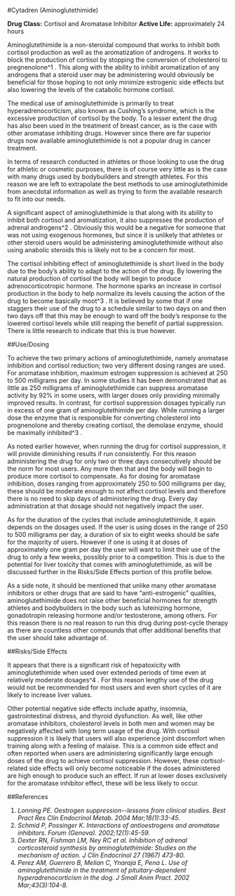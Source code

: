 #Cytadren (Aminoglutethimide)

**Drug Class:** Cortisol and Aromatase Inhibitor
**Active Life:** approximately 24 hours

Aminoglutethimide is a non-steroidal compound that works to inhibit both cortisol production as well as the aromatization of androgens. It works to block the production of cortisol by stopping the conversion of cholesterol to pregnenolone^1 . This along with the ability to inhibit aromatization of any androgens that a steroid user may be administering would obviously be beneficial for those hoping to not only minimize estrogenic side effects but also lowering the levels of the catabolic hormone cortisol. 

The medical use of aminoglutethimide is primarily to treat hyperadrenocorticism, also known as Cushing’s syndrome, which is the excessive production of cortisol by the body. To a lesser extent the drug has also been used in the treatment of breast cancer, as is the case with other aromatase inhibiting drugs. However since there are far superior drugs now available aminoglutethimide is not a popular drug in cancer treatment. 

In terms of research conducted in athletes or those looking to use the drug for athletic or cosmetic purposes, there is of course very little as is the case with many drugs used by bodybuilders and strength athletes. For this reason we are left to extrapolate the best methods to use aminoglutethimide from anecdotal information as well as trying to form the available research to fit into our needs. 

A significant aspect of aminoglutethimide is that along with its ability to inhibit both cortisol and aromatization, it also suppresses the production of adrenal androgens^2 . Obviously this would be a negative for someone that was not using exogenous hormones, but since it is unlikely that athletes or other steroid users would be administering aminoglutethimide without also using anabolic steroids this is likely not to be a concern for most. 

The cortisol inhibiting effect of aminoglutethimide is short lived in the body due to the body’s ability to adapt to the action of the drug. By lowering the natural production of cortisol the body will begin to produce adrenocorticotropic hormone. The hormone sparks an increase in cortisol production in the body to help normalize its levels causing the action of the drug to become basically moot^3 . It is believed by some that if one staggers their use of the drug to a schedule similar to two days on and then two days off that this may be enough to ward off the body’s response to the lowered cortisol levels while still reaping the benefit of partial suppression. There is little research to indicate that this is true however. 

##Use/Dosing

To achieve the two primary actions of aminoglutethimide, namely aromatase inhibition and cortisol reduction; two very different dosing ranges are used. For aromatase inhibition, maximum estrogen suppression is achieved at 250 to 500 milligrams per day. In some studies it has been demonstrated that as little as 250 milligrams of aminoglutethimide can suppress aromatase activity by 92% in some users, with larger doses only providing minimally improved results. In contrast, for cortisol suppression dosages typically run in excess of one gram of aminoglutethimide per day. While running a larger dose the enzyme that is responsible for converting cholesterol into prognenolone and thereby creating cortisol, the demolase enzyme, should be maximally inhibited^3 . 

As noted earlier however, when running the drug for cortisol suppression, it will provide diminishing results if run consistently. For this reason administering the drug for only two or three days consecutively should be the norm for most users. Any more then that and the body will begin to produce more cortisol to compensate. As for dosing for aromatase inhibition, doses ranging from approximately 250 to 500 milligrams per day, these should be moderate enough to not affect cortisol levels and therefore there is no need to skip days of administering the drug. Every day administration at that dosage should not negatively impact the user.

As for the duration of the cycles that include aminoglutethimide, it again depends on the dosages used. If the user is using doses in the range of 250 to 500 milligrams per day, a duration of six to eight weeks should be safe for the majority of users. However if one is using it at doses of approximately one gram per day the user will want to limit their use of the drug to only a few weeks, possibly prior to a competition. This is due to the potential for liver toxicity that comes with aminoglutethimide, as will be discussed further in the Risks/Side Effects portion of this profile below.

As a side note, it should be mentioned that unlike many other aromatase inhibitors or other drugs that are said to have “anti-estrogenic” qualities, aminoglutethimide does not raise other beneficial hormones for strength athletes and bodybuilders in the body such as luteinizing hormone, gonadotropin releasing hormone and/or testosterone, among others. For this reason there is no real reason to run this drug during post-cycle therapy as there are countless other compounds that offer additional benefits that the user should take advantage of. 

##Risks/Side Effects

It appears that there is a significant risk of hepatoxicity with aminoglutethimide when used over extended periods of time even at relatively moderate dosages^4 . For this reason lengthy use of the drug would not be recommended for most users and even short cycles of it are likely to increase liver values. 

Other potential negative side effects include apathy, insomnia, gastrointestinal distress, and thyroid dysfunction. As well, like other aromatase inhibitors, cholesterol levels in both men and women may be negatively affected with long term usage of the drug. With cortisol suppression it is likely that users will also experience joint discomfort when training along with a feeling of malaise. This is a common side effect and often reported when users are administering significantly large enough doses of the drug to achieve cortisol suppression. However, these cortisol-related side effects will only become noticeable if the doses administered are high enough to produce such an effect. If run at lower doses exclusively for the aromatase inhibitor effect, these will be less likely to occur. 

##References

1. *Lonning PE. Oestrogen suppression--lessons from clinical studies. Best Pract Res Clin Endocrinol Metab. 2004 Mar;18(1):33-45.*
2. *Schmid P, Possinger K. Interactions of antioestrogens and aromatase inhibitors. Forum (Genova). 2002;12(1):45-59.*
3. *Dexter RN, Fishman LM, Ney RC et al. Inhibition of adrenal corticosteroid synthesis by aminoglutethimide: Studies on the mechanism of action. J Clin Endocrinol 27 (1967) 473-80.*
4. *Perez AM, Guerrero B, Melian C, Ynaraja E, Pena L. Use of aminoglutethimide in the treatment of pituitary-dependent hyperadrenocorticism in the dog. J Small Anim Pract. 2002 Mar;43(3):104-8.*